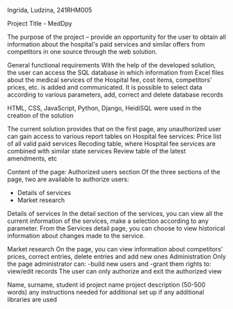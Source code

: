 Ingrida, Ludzina, 241RHM005

Project Title - MedDpy

The purpose of the project – provide an opportunity for the user to obtain all information about the hospital's paid services and similar offers from competitors in one source through the web solution.

General functional requirements
With the help of the developed solution, the user can access the SQL database in which information from Excel files about the medical services of the Hospital fee, cost items, competitors' prices, etc. is added and communicated.
It is possible to select data according to various parameters, add, correct and delete database records

HTML, CSS, JavaScript, Python, Django, HeidiSQL were used in the creation of the solution

The current solution provides that on the first page, any unauthorized user can gain access to various report tables on Hospital fee services:
Price list of all valid paid services Recoding table, where Hospital fee services are combined with similar state services
Review table of the latest amendments, etc

Content of the page:
Authorized users section
Of the three sections of the page, two are available to authorize users:
- Details of services
- Market research

Details of services 
In the detail section of the services, you can view all the current information of the services, make a selection according to any parameter.
From the Services detail page, you can choose to view historical information about changes made to the service.

Market research
On the page, you can view information about competitors' prices, correct entries, delete entries and add new ones
Administration
Only the page administrator can:
-build new users and 
-grant them rights to: view/edit records
The user can only authorize and exit the authorized view

Name, surname, student id
project name
project description (50-500 words)
any instructions needed for additional set up if any additional libraries are used
